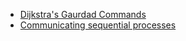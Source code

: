 - [Dijkstra's Gaurdad Commands](http://en.wikipedia.org/wiki/Guarded_Command_Language)
- [Communicating sequential processes](http://en.wikipedia.org/wiki/Communicating_sequential_processes)
